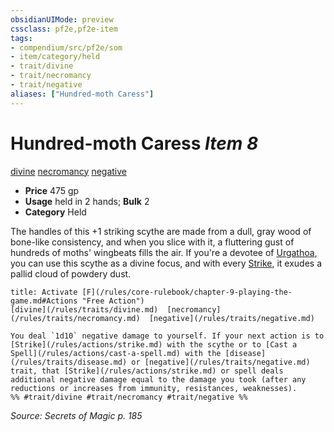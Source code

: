 ```yaml
---
obsidianUIMode: preview
cssclass: pf2e,pf2e-item
tags:
- compendium/src/pf2e/som
- item/category/held
- trait/divine
- trait/necromancy
- trait/negative
aliases: ["Hundred-moth Caress"]
---
```

# Hundred-moth Caress *Item 8*  
[divine](/rules/traits/divine.md)  [necromancy](/rules/traits/necromancy.md)  [negative](/rules/traits/negative.md)  

- **Price** 475 gp
- **Usage** held in 2 hands; **Bulk** 2
- **Category** Held

The handles of this +1 striking scythe are made from a dull, gray wood of bone-like consistency, and when you slice with it, a fluttering gust of hundreds of moths' wingbeats fills the air. If you're a devotee of [Urgathoa](/compendium/setting/deities/urgathoa.md), you can use this scythe as a divine focus, and with every [Strike](/rules/actions/strike.md), it exudes a pallid cloud of powdery dust.

```ad-embed-ability
title: Activate [F](/rules/core-rulebook/chapter-9-playing-the-game.md#Actions "Free Action")
[divine](/rules/traits/divine.md)  [necromancy](/rules/traits/necromancy.md)  [negative](/rules/traits/negative.md)  

You deal `1d10` negative damage to yourself. If your next action is to [Strike](/rules/actions/strike.md) with the scythe or to [Cast a Spell](/rules/actions/cast-a-spell.md) with the [disease](/rules/traits/disease.md) or [negative](/rules/traits/negative.md) trait, that [Strike](/rules/actions/strike.md) or spell deals additional negative damage equal to the damage you took (after any reductions or increases from immunity, resistances, weaknesses).  
%% #trait/divine #trait/necromancy #trait/negative %%
```

*Source: Secrets of Magic p. 185*
